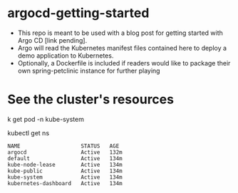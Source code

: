 # argocd-getting-started
* This repo is meant to be used with a blog post for getting started with Argo CD [link pending].
* Argo will read the Kubernetes manifest files contained here to deploy a demo application to Kubernetes.
* Optionally, a Dockerfile is included if readers would like to package their own spring-petclinic instance for further playing




# See the cluster's resources 
k get pod -n kube-system


kubectl get ns

```
NAME                   STATUS   AGE
argocd                 Active   132m
default                Active   134m
kube-node-lease        Active   134m
kube-public            Active   134m
kube-system            Active   134m
kubernetes-dashboard   Active   134m
```
